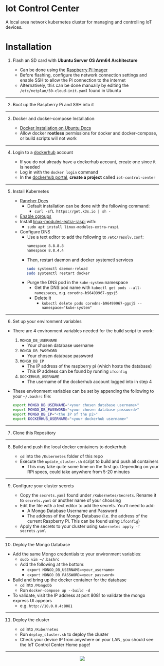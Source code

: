 # Iot Control Center

A local area network kubernetes cluster for managing and controlling IoT devices.

# Installation

1. Flash an SD card with **Ubuntu Server OS Arm64 Architecture**

   - Can be done using the [Raspberry Pi Imager](https://www.raspberrypi.com/software/)
   - Before flashing, configure the network connection settings and enable SSH to allow the Pi connection to the internet
   - Alternatively, this can be done manually by editing the `/etc/netplan/50-cloud-init.yaml` found in Ubuntu

---

2. Boot up the Raspberry Pi and SSH into it

---

3. Docker and docker-compose Installation

   - [Docker Installation on Ubuntu Docs](https://docs.docker.com/engine/install/ubuntu/#install-docker-engine)
   - Allow docker **rootless** permissions for docker and docker-compose, or build scripts will not work

---

4. Login to a [dockerhub](https://hub.docker.com/) account

   - If you do not already have a dockerhub account, create one since it is needed
   - Log in with the `docker login` command
   - In the [dockerhub portal](https://hub.docker.com/), **create a project** called `iot-control-center`

---

5. Install Kubernetes

   - [Rancher Docs](https://rancher.com/docs/k3s/latest/en/installation/install-options/)
     - Default installation can be done with the following command:
       - `curl -sfL https://get.k3s.io | sh -`
   - [Enable cgroups](https://rancher.com/docs/k3s/latest/en/advanced/#enabling-cgroups-for-raspberry-pi-os)
   - Install [linux-modules-extra-raspi](https://rancher.com/docs/k3s/latest/en/advanced/#enabling-cgroups-for-raspberry-pi-os) with:
     - `sudo apt install linux-modules-extra-raspi`
   - Configure DNS
      - Use a text editor to add the following to `/etc/resolv.conf`:
      ```sh 
         namespace 8.8.8.8
         namespace 8.8.4.4
      ```   
      - Then, restart daemon and docker systemctl services
      ```sh
         sudo systemctl daemon-reload
         sudo systemctl restart docker
      ```
      - Purge the DNS pod in the `kube-system` namespace
         - Get the DNS pod name with `kubectl get pods --all-namespaces`, e.g. `coredns-b96499967-ggsj5`
         - Delete it
            - `kubectl delete pods coredns-b96499967-ggsj5 --namespace="kube-system"`     

---

6. Set up your environment variables

- There are 4 environment variables needed for the build script to work:

  1.  `MONGO_DB_USERNAME`
      - Your chosen database username
  2.  `MONGO_DB_PASSWORD`
      - Your chosen database password
  3.  `MONGO_DB_IP`
      - The IP address of the raspberry pi (which hosts the database)
      - This IP address can be found by running `ifconfig`
  4.  `DOCKERHUB_USERNAME`
      - The username of the dockerhub account logged into in step 4

- These environment variables can be set by appending the following to your `~/.bashrc` file:

  ```sh
  export MONGO_DB_USERNAME="<your chosen database username>"
  export MONGO_DB_PASSWORD="<your chosen database password>"
  export MONGO_DB_IP="<the IP of the pi>"
  export DOCKERHUB_USERNAME="<your dockerhub username>"
  ```

---

7. Clone this Repository

---

8. Build and push the local docker containers to dockerhub

   - `cd` into the `/Kubernetes` folder of this repo
   - Execute the `update_cluster.sh` script to build and push all containers
      - This may take quite some time on the first go. Depending on your RPi specs, could take anywhere from 5-20 minutes

---

9. Configure your cluster secrets

   - Copy the `secrets.yaml` found under `/Kubernetes/Secrets`. Rename it to `secrets.yaml` or another name of your choosing
   - Edit the file with a text editor to add the secrets. You'll need to add:
     - A Mongo Database Username and Password
     - The address of the Mongo Database (i.e. the address of the current Raspberry Pi. This can be found using `ifconfig`)
   - Apply the secrets to your cluster using `kubernetes apply -f secrets.yaml`

---

10. Deploy the Mongo Database

- Add the same Mongo credentials to your environment variables:
  - `sudo vim ~/.bashrc`
  - Add the following at the bottom:
    - `export MONGO_DB_USERNAME=<your_username>`
    - `export MONGO_DB_PASSWORD=<your_password>`
- Build and bring up the docker container for the database
  - `cd` into `/MongoDb`
  - Run `docker-compose up --build -d`
- To validate, visit the IP address at port 8081 to validate the mongo express UI appears
  - e.g. `http://10.0.0.4:8081`

---

11. Deploy the cluster

    - `cd` into `/Kubernetes`
    - Run `deploy_cluster.sh` to deploy the cluster
    - Check your device IP from anywhere on your LAN, you should see the IoT Control Center Home page!

---

<p align="center">
<image src="https://user-images.githubusercontent.com/47571939/151073711-508f1d52-cf0e-45ec-99c4-fd5c7f7579c4.png">
</p>
